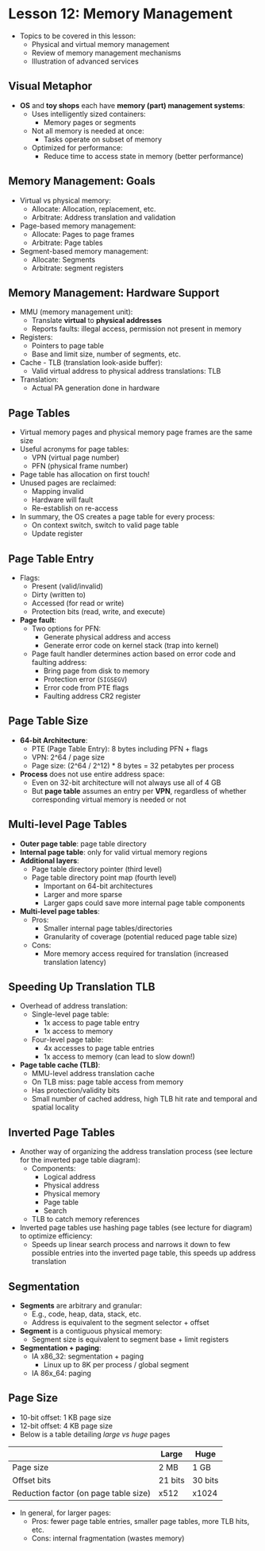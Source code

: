 # Lesson 12: Memory Management

- Topics to be covered in this lesson:
  - Physical and virtual memory management
  - Review of memory management mechanisms
  - Illustration of advanced services

## Visual Metaphor

- **OS** and **toy shops** each have **memory (part) management systems**:
  - Uses intelligently sized containers:
    - Memory pages or segments
  - Not all memory is needed at once:
    - Tasks operate on subset of memory
  - Optimized for performance:
    - Reduce time to access state in memory (better performance)

## Memory Management: Goals

- Virtual vs physical memory:
  - Allocate: Allocation, replacement, etc.
  - Arbitrate: Address translation and validation
- Page-based memory management:
  - Allocate: Pages to page frames
  - Arbitrate: Page tables
- Segment-based memory management:
  - Allocate: Segments
  - Arbitrate: segment registers

## Memory Management: Hardware Support

- MMU (memory management unit):
  - Translate **virtual** to **physical addresses**
  - Reports faults: illegal access, permission not present in memory
- Registers:
  - Pointers to page table
  - Base and limit size, number of segments, etc.
- Cache - TLB (translation look-aside buffer):
  - Valid virtual address to physical address translations: TLB
- Translation:
  - Actual PA generation done in hardware

## Page Tables

- Virtual memory pages and physical memory page frames are the same size
- Useful acronyms for page tables:
  - VPN (virtual page number)
  - PFN (physical frame number)
- Page table has allocation on first touch!
- Unused pages are reclaimed:
  - Mapping invalid
  - Hardware will fault
  - Re-establish on re-access
- In summary, the OS creates a page table for every process:
  - On context switch, switch to valid page table
  - Update register

## Page Table Entry

- Flags:
  - Present (valid/invalid)
  - Dirty (written to)
  - Accessed (for read or write)
  - Protection bits (read, write, and execute)
- **Page fault**:
  - Two options for PFN:
    - Generate physical address and access
    - Generate error code on kernel stack (trap into kernel)
  - Page fault handler determines action based on error code and faulting address:
    - Bring page from disk to memory
    - Protection error (`SIGSEGV`)
    - Error code from PTE flags
    - Faulting address CR2 register

## Page Table Size

- **64-bit Architecture**:
  - PTE (Page Table Entry): 8 bytes including PFN + flags
  - VPN: 2^64 / page size
  - Page size: (2^64 / 2^12) \* 8 bytes = 32 petabytes per process
- **Process** does not use entire address space:
  - Even on 32-bit architecture will not always use all of 4 GB
  - But **page table** assumes an entry per **VPN**, regardless of whether corresponding virtual memory is needed or not

## Multi-level Page Tables

- **Outer page table**: page table directory
- **Internal page table**: only for valid virtual memory regions
- **Additional layers**:
  - Page table directory pointer (third level)
  - Page table directory point map (fourth level)
    - Important on 64-bit architectures
    - Larger and more sparse
    - Larger gaps could save more internal page table components
- **Multi-level page tables**:
  - Pros:
    - Smaller internal page tables/directories
    - Granularity of coverage (potential reduced page table size)
  - Cons:
    - More memory access required for translation (increased translation latency)

## Speeding Up Translation TLB

- Overhead of address translation:
  - Single-level page table:
    - 1x access to page table entry
    - 1x access to memory
  - Four-level page table:
    - 4x accesses to page table entries
    - 1x access to memory (can lead to slow down!)
- **Page table cache (TLB)**:
  - MMU-level address translation cache
  - On TLB miss: page table access from memory
  - Has protection/validity bits
  - Small number of cached address, high TLB hit rate and temporal and spatial locality

## Inverted Page Tables

- Another way of organizing the address translation process (see lecture for the inverted page table diagram):
  - Components:
    - Logical address
    - Physical address
    - Physical memory
    - Page table
    - Search
  - TLB to catch memory references
- Inverted page tables use hashing page tables (see lecture for diagram) to optimize efficiency:
  - Speeds up linear search process and narrows it down to few possible entries into the inverted page table, this speeds up address translation

## Segmentation

- **Segments** are arbitrary and granular:
  - E.g., code, heap, data, stack, etc.
  - Address is equivalent to the segment selector + offset
- **Segment** is a contiguous physical memory:
  - Segment size is equivalent to segment base + limit registers
- **Segmentation + paging**:
  - IA x86_32: segmentation + paging
    - Linux up to 8K per process / global segment
  - IA 86x_64: paging

## Page Size

- 10-bit offset: 1 KB page size
- 12-bit offset: 4 KB page size
- Below is a table detailing _large vs huge_ pages

|                                       | Large   | Huge    |
| ------------------------------------- | ------- | ------- |
| Page size                             | 2 MB    | 1 GB    |
| Offset bits                           | 21 bits | 30 bits |
| Reduction factor (on page table size) | x512    | x1024   |

- In general, for larger pages:
  - Pros: fewer page table entries, smaller page tables, more TLB hits, etc.
  - Cons: internal fragmentation (wastes memory)
